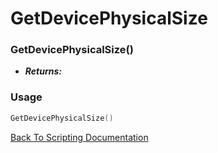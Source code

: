 # GetDevicePhysicalSize

### GetDevicePhysicalSize()
- ***Returns:*** 

### Usage

```Lua
GetDevicePhysicalSize()
```


[Back To Scripting Documentation](../README.md)

